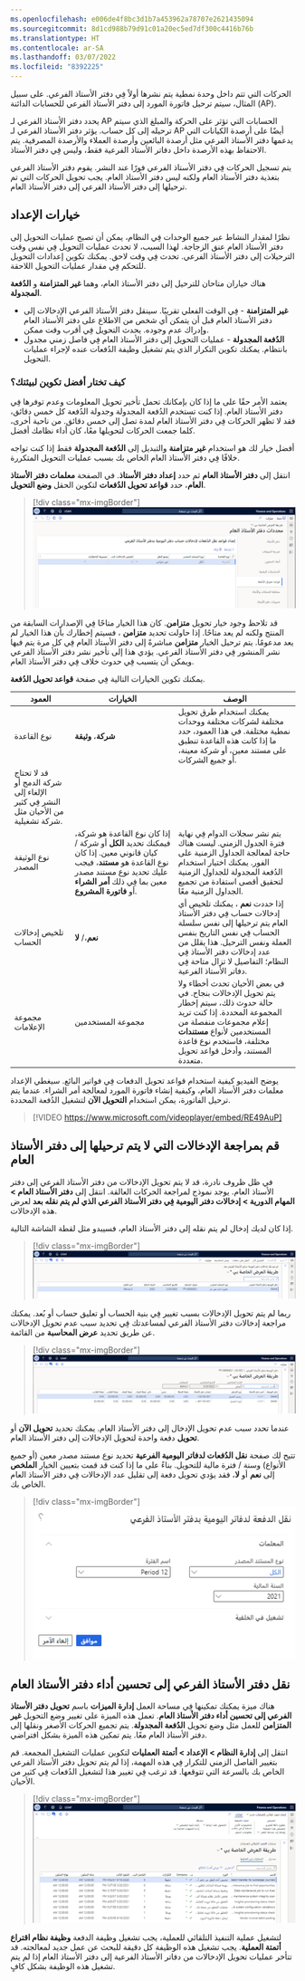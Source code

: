 ```yaml
---
ms.openlocfilehash: e006de4f8bc3d1b7a453962a78707e2621435094
ms.sourcegitcommit: 8d1cd988b79d91c01a20ec5ed7df300c4416b76b
ms.translationtype: HT
ms.contentlocale: ar-SA
ms.lasthandoff: 03/07/2022
ms.locfileid: "8392225"
---
```

الحركات التي تتم داخل وحدة نمطية يتم نشرها أولاً فِي دفتر الأستاذ الفرعي. على سبيل المثال، سيتم ترحيل فاتورة المورد إلى دفتر الأستاذ الفرعي للحسابات الدائنة (AP). 

يحدد دفتر الأستاذ الفرعي لـ AP الحسابات التي تؤثر على الحركة والمبلغ الذي سيتم ترحيله إلى كل حساب.  يؤثر دفتر الأستاذ الفرعي لـ AP أيضًا على أرصدة الكيانات التي يدعمها دفتر الأستاذ الفرعي مثل أرصدة البائعين وأرصدة العملاء والأرصدة المصرفية. يتم الاحتفاظ بهذه الأرصدة داخل دفاتر الأستاذ الفرعية فقط، وليس فِي دفتر الأستاذ. 

يتم تسجيل الحركات فِي دفتر الأستاذ الفرعي فورًا عند النشر. يقوم دفتر الأستاذ الفرعي بتغذية دفتر الأستاذ العام ولكنه ليس دفتر الأستاذ العام. يجب تحويل الحركات التي تم ترحيلها إلى دفتر الأستاذ الفرعي إلى دفتر الأستاذ العام. 

## <a name="configuration-options"></a>خيارات الإعداد
نظرًا لمقدار النشاط عبر جميع الوحدات فِي النظام، يمكن أن تصبح عمليات التحويل إلى دفتر الأستاذ العام عنق الزجاجة. لهذا السبب، لا تحدث عمليات التحويل فِي نفس وقت الترحيلات إلى دفتر الأستاذ الفرعي. تحدث فِي وقت لاحق. يمكنك تكوين إعدادات التحويل للتحكم فِي مقدار عمليات التحويل اللاحقة.

هناك خياران متاحان للترحيل إلى دفتر الأستاذ العام، وهما **غير المتزامنة** و **الدُفعة المجدولة**. 

- **غير المتزامنة** - فِي الوقت الفعلي تقريبًا. سينقل دفتر الأستاذ الفرعي الإدخالات إلى دفتر الأستاذ العام قبل أن يتمكن أي شخص من الاطلاع على دفتر الأستاذ العام وإدراك عدم وجوده. يحدث التحويل فِي أقرب وقت ممكن.
- **الدُفعة المجدولة** - عمليات التحويل إلى دفتر الأستاذ العام فِي فاصل زمني مجدول بانتظام. يمكنك تكوين التكرار الذي يتم تشغيل وظيفة الدُفعات عنده لإجراء عمليات التحويل.

### <a name="how-do-you-select-the-best-configuration-for-your-environment"></a>كيف تختار أفضل تكوين لبيئتك؟ 
يعتمد الأمر حقًا على ما إذا كان بإمكانك تحمل تأخير تحويل المعلومات وعدم توفرها فِي دفتر الأستاذ العام. إذا كنت تستخدم الدُفعة المجدولة وجدولة الدُفعة كل خمس دقائق، فقد لا تظهر الحركات فِي دفتر الأستاذ العام لمدة تصل إلى خمس دقائق. من ناحية أخرى، كلما جمعت الحركات لتحويلها معًا، كان أداء نظامك أفضل. 

أفضل خيار لك هو استخدام **غير متزامنة** والتبديل إلى **الدُفعة المجدولة** فقط إذا كنت تواجه خلافًا فِي دفتر الأستاذ العام الخاص بك بسبب عمليات التحويل المتكررة.

انتقل إلى **دفتر الأستاذ العام** ثم حدد **إعداد دفتر الأستاذ**. في الصفحة **معلمات دفتر الأستاذ العام**، حدد **قواعد تحويل الدُفعات** لتكوين الحقل **وضع التحويل**. 

> [!div class="mx-imgBorder"]
>[![لقطة شاشة لصفحة معلمات دفتر الأستاذ العام تعرض حقل وضع التحويل.](../media/general-ledger-parameters-ss.png)](../media/general-ledger-parameters-ss.png#lightbox)
 
قد تلاحظ وجود خيار تحويل **متزامن**. كان هذا الخيار متاحًا فِي الإصدارات السابقة من المنتج ولكنه لم يعد متاحًا. إذا حاولت تحديد **متزامن** ، فسيتم إخطارك بأن هذا الخيار لم يعد مدعومًا. يتم ترحيل الخيار **متزامن** مباشرةً إلى دفتر الأستاذ العام فِي كل مرة يتم فيها نشر المنشور فِي دفتر الأستاذ الفرعي. يؤدي هذا إلى تأخير نشر دفتر الأستاذ الفرعي ويمكن أن يتسبب فِي حدوث خلاف فِي دفتر الأستاذ العام.

يمكنك تكوين الخيارات التالية فِي صفحة **قواعد تحويل الدُفعة**.


|      العمود                      |      الخيارات                                                                                                                                                                                                                     |      الوصف                                                                                                                                                                                                                                                                                                    |
|----------------------------------|----------------------------------------------------------------------------------------------------------------------------------------------------------------------------------------------------------------------------------|---------------------------------------------------------------------------------------------------------------------------------------------------------------------------------------------------------------------------------------------------------------------------------------------------------------------|
|     نوع القاعدة                    |     **شركة**،   **وثيقة**                                                                                                                                                                                                          |     يمكنك استخدام طرق تحويل مختلفة لشركات مختلفة ووحدات نمطية مختلفة. في هذا العمود، حدد ما إذا كانت هذه القاعدة تنطبق على مستند معين، أو شركة معينة، أو جميع الشركات. 
قد لا تحتاج شركة الدمج أو الإلغاء إلى النشر فِي كثير من الأحيان مثل شركة تشغيلية.    |
|     نوع الوثيقة المصدر         |     إذا كان نوع القاعدة هو شركة، فيمكنك تحديد **الكل** أو شركة / كيان قانوني معين.     إذا كان نوع القاعدة هو **مستند**، فيجب عليك تحديد نوع مستند مصدر معين بما فِي ذلك **أمر الشراء** أو **فاتورة المشروع**.    |     يتم نشر سجلات الدوام فِي نهاية فترة الجدول الزمني. ليست هناك حاجة لمعالجة الجداول الزمنية على الفور. يمكنك اختيار استخدام الدُفعة المجدولة للجداول الزمنية لتحقيق أقصى استفادة من تجميع الجداول الزمنية معًا.                                                                                 |
|     تلخيص إدخالات الحساب    |     **نعم**،/ **لا**                                                                                                                                                                                                                      |     إذا حددت **نعم** ، يمكنك تلخيص أي إدخالات حساب فِي دفتر الأستاذ العام يتم ترحيلها إلى نفس سلسلة الحساب فِي نفس التاريخ بنفس العملة ونفس الترحيل. هذا يقلل من عدد إدخالات   دفتر الأستاذ فِي النظام؛ التفاصيل لا تزال متاحة فِي   دفاتر الأستاذ الفرعية.               |
|     مجموعة الإعلامات           |     مجموعة المستخدمين                                                                                                                                                                                                                   |     في بعض الأحيان تحدث أخطاء ولا يتم تحويل الإدخالات بنجاح. في حالة حدوث ذلك، سيتم إخطار المجموعة المحددة. إذا كنت تريد إعلام مجموعات منفصلة من المستخدمين لأنواع **مستندات** مختلفة، فاستخدم نوع قاعدة المستند، وأدخل قواعد تحويل متعددة.                                          |


يوضح الفيديو كيفية استخدام قواعد تحويل الدفعات فِي فواتير البائع. سيغطي الإعداد معلمات دفتر الأستاذ العام، وكيفية إنشاء فاتورة المورد لمعالجة أمر الشراء. عندما يتم ترحيل الفاتورة، يمكن استخدام **التحويل الآن** لتشغيل الدُفعة المحددة. 


> [!VIDEO https://www.microsoft.com/videoplayer/embed/RE49AuP] 


## <a name="review-entries-that-do-not-post-through-to-the-general-ledger"></a>قم بمراجعة الإدخالات التي لا يتم ترحيلها إلى دفتر الأستاذ العام
في ظل ظروف نادرة، قد لا يتم تحويل الإدخالات من دفتر الأستاذ الفرعي إلى دفتر الأستاذ العام. يوجد نموذج لمراجعة الحركات العالقة. انتقل إلى **دفتر الأستاذ العام > المهام الدورية > إدخالات دفتر اليومية فِي دفتر الأستاذ الفرعي الذي لم يتم نقله بعد** لعرض هذه الإدخالات.

إذا كان لديك إدخال لم يتم نقله إلى دفتر الأستاذ العام، فسيبدو مثل لقطة الشاشة التالية.

> [!div class="mx-imgBorder"]
> [![لقطة شاشة لصفحة إدخالات دفتر اليومية فِي دفتر الأستاذ الفرعي التي لم يتم تحويلها بعد.](../media/entry-that-did-not-transfer-ss.png)](../media/entry-that-did-not-transfer-ss.png#lightbox)

ربما لم يتم تحويل الإدخالات بسبب تغيير فِي بنية الحساب أو تعليق حساب أو بُعد. يمكنك مراجعة إدخالات دفتر الأستاذ الفرعي لمساعدتك فِي تحديد سبب عدم تحويل الإدخالات عن طريق تحديد **عرض المحاسبة** من القائمة.

> [!div class="mx-imgBorder"]
> [![لقطة شاشة لصفحة دفتر الأستاذ الفرعي.](../media/select-view-accounting-ss.png)](../media/select-view-accounting-ss.png#lightbox)

عندما تحدد سبب عدم تحويل الإدخال إلى دفتر الأستاذ العام. يمكنك تحديد **تحويل الآن** أو **تحويل** دفعة واحدة لتحويل الإدخالات إلى دفتر الأستاذ العام. 

تتيح لك صفحة **نقل الدُفعات لدفاتر اليومية الفرعية** تحديد نوع مستند مصدر معين (أو جميع الأنواع) وسنة / فترة مالية للتحويل. بناءً على ما إذا كنت قد قمت بتعيين الخيار **الملخص** إلى **نعم** أو **لا**، فقد يؤدي تحويل دفعة إلى تقليل عدد الإدخالات فِي دفتر الأستاذ العام الخاص بك.


> [!div class="mx-imgBorder"]
> ![لقطة شاشة لصفحة تحويل الدُفعة إلى دفاتر يومية دفتر الأستاذ الفرعي.](../media/batch-transfer-page-ss.png)

## <a name="subledger-transfer-to-general-ledger-performance-optimization"></a>نقل دفتر الأستاذ الفرعي إلى تحسين أداء دفتر الأستاذ العام
هناك ميزة يمكنك تمكينها فِي مساحة العمل **إدارة الميزات** باسم **تحويل دفتر الأستاذ الفرعي إلى تحسين أداء دفتر الأستاذ العام**. تعمل هذه الميزة على تغيير وضع التحويل **غير المتزامن** للعمل مثل وضع تحويل **الدُفعة المجدولة**. يتم تجميع الحركات الأصغر ونقلها إلى دفتر الأستاذ العام معًا. يتم تمكين هذه الميزة بشكل افتراضي. 
 
انتقل إلى **إدارة النظام > الإعداد > أتمتة العمليات** لتكوين عمليات التشغيل المجمعة. قم بتغيير الفاصل الزمني للتكرار فِي هذه المهمة، إذا لم يتم تحويل دفتر الأستاذ الفرعي الخاص بك بالسرعة التي تتوقعها. قد ترغب فِي تغيير هذا لتشغيل الدُفعات فِي كثير من الأحيان.

> [!div class="mx-imgBorder"]
>[ ![لقطة شاشة لصفحة عمليات التنفيذ التلقائي للعمليات.](../media/process-automation-ss.png)](../media/process-automation-ss.png#lightbox)

لتشغيل عملية التنفيذ التلقائي للعملية، يجب تشغيل وظيفة الدفعة **وظيفة نظام اقتراع أتمتة العملية**. يجب تشغيل هذه الوظيفة كل دقيقة للبحث عن عمل جديد لمعالجته. قد تتأخر عمليات تحويل الإدخالات من دفاتر الأستاذ الفرعية إلى دفتر الأستاذ العام إذا لم يتم تشغيل هذه الوظيفة بشكل كافٍ.
